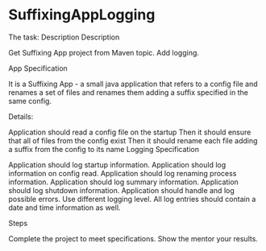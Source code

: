 # SuffixingAppLogging
The task:
Description
Description

Get Suffixing App project from Maven topic. Add logging.

App Specification

It is a Suffixing App - a small java application that refers to a config file and renames a set of files and renames them adding a suffix specified in the same config.

Details:

Application should read a config file on the startup
Then it should ensure that all of files from the config exist
Then it should rename each file adding a suffix from the config to its name
Logging Specification

Application should log startup information.
Application should log information on config read.
Application should log renaming process information.
Application should log summary information.
Application should log shutdown information.
Application should handle and log possible errors.
Use different logging level. All log entries should contain a date and time information as well.

Steps

Complete the project to meet specifications.
Show the mentor your results.
